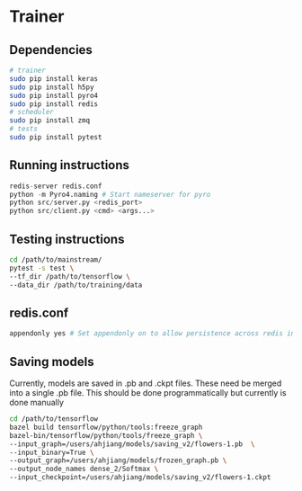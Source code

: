 # Trainer
## Dependencies
``` bash
# trainer
sudo pip install keras
sudo pip install h5py
sudo pip install pyro4
sudo pip install redis
# scheduler
sudo pip install zmq
# tests
sudo pip install pytest
```

## Running instructions
``` python
redis-server redis.conf
python -m Pyro4.naming # Start nameserver for pyro
python src/server.py <redis_port>
python src/client.py <cmd> <args...>
```

## Testing instructions
``` bash
cd /path/to/mainstream/
pytest -s test \
--tf_dir /path/to/tensorflow \
--data_dir /path/to/training/data
```

## redis.conf
``` bash
appendonly yes # Set appendonly on to allow persistence across redis instances
```

## Saving models
Currently, models are saved in .pb and .ckpt files. These need be merged
into a single .pb file. This should be done programmatically but currently
is done manually

```bash
cd /path/to/tensorflow
bazel build tensorflow/python/tools:freeze_graph
bazel-bin/tensorflow/python/tools/freeze_graph \
--input_graph=/users/ahjiang/models/saving_v2/flowers-1.pb  \
--input_binary=True \
--output_graph=/users/ahjiang/models/frozen_graph.pb \
--output_node_names dense_2/Softmax \
--input_checkpoint=/users/ahjiang/models/saving_v2/flowers-1.ckpt
```


